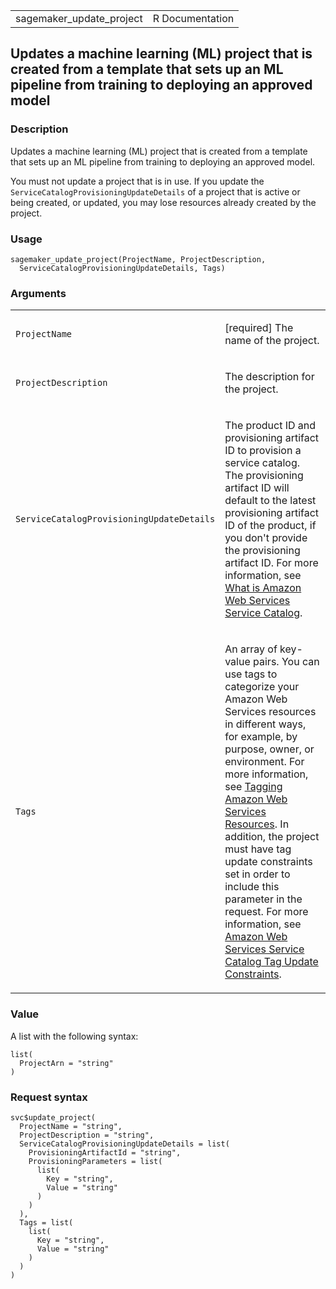 <table style="width: 100%;">
<tbody>
<tr class="odd">
<td>sagemaker_update_project</td>
<td style="text-align: right;">R Documentation</td>
</tr>
</tbody>
</table>

## Updates a machine learning (ML) project that is created from a template that sets up an ML pipeline from training to deploying an approved model

### Description

Updates a machine learning (ML) project that is created from a template
that sets up an ML pipeline from training to deploying an approved
model.

You must not update a project that is in use. If you update the
`ServiceCatalogProvisioningUpdateDetails` of a project that is active or
being created, or updated, you may lose resources already created by the
project.

### Usage

    sagemaker_update_project(ProjectName, ProjectDescription,
      ServiceCatalogProvisioningUpdateDetails, Tags)

### Arguments

<table>
<colgroup>
<col style="width: 35%" />
<col style="width: 65%" />
</colgroup>
<tbody>
<tr class="odd">
<td><code
id="sagemaker_update_project_:_ProjectName">ProjectName</code></td>
<td><p>[required] The name of the project.</p></td>
</tr>
<tr class="even">
<td><code
id="sagemaker_update_project_:_ProjectDescription">ProjectDescription</code></td>
<td><p>The description for the project.</p></td>
</tr>
<tr class="odd">
<td><code
id="sagemaker_update_project_:_ServiceCatalogProvisioningUpdateDetails">ServiceCatalogProvisioningUpdateDetails</code></td>
<td><p>The product ID and provisioning artifact ID to provision a
service catalog. The provisioning artifact ID will default to the latest
provisioning artifact ID of the product, if you don't provide the
provisioning artifact ID. For more information, see <a
href="https://docs.aws.amazon.com/servicecatalog/latest/adminguide/introduction.html">What
is Amazon Web Services Service Catalog</a>.</p></td>
</tr>
<tr class="even">
<td><code id="sagemaker_update_project_:_Tags">Tags</code></td>
<td><p>An array of key-value pairs. You can use tags to categorize your
Amazon Web Services resources in different ways, for example, by
purpose, owner, or environment. For more information, see <a
href="https://docs.aws.amazon.com/tag-editor/latest/userguide/tagging.html">Tagging
Amazon Web Services Resources</a>. In addition, the project must have
tag update constraints set in order to include this parameter in the
request. For more information, see <a
href="https://docs.aws.amazon.com/servicecatalog/latest/adminguide/constraints-resourceupdate.html">Amazon
Web Services Service Catalog Tag Update Constraints</a>.</p></td>
</tr>
</tbody>
</table>

### Value

A list with the following syntax:

    list(
      ProjectArn = "string"
    )

### Request syntax

    svc$update_project(
      ProjectName = "string",
      ProjectDescription = "string",
      ServiceCatalogProvisioningUpdateDetails = list(
        ProvisioningArtifactId = "string",
        ProvisioningParameters = list(
          list(
            Key = "string",
            Value = "string"
          )
        )
      ),
      Tags = list(
        list(
          Key = "string",
          Value = "string"
        )
      )
    )
